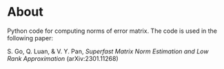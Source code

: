 # About

Python code for computing norms of error matrix. The code is used in the following paper:

S. Go, Q. Luan, & V. Y. Pan, <i>Superfast Matrix Norm Estimation and Low Rank Approximation</i> (arXiv:2301.11268)

